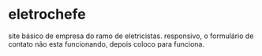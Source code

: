 # eletrochefe
site básico de empresa do ramo de eletricistas. responsivo, o formulário de contato não esta funcionando, depois coloco para funciona.
